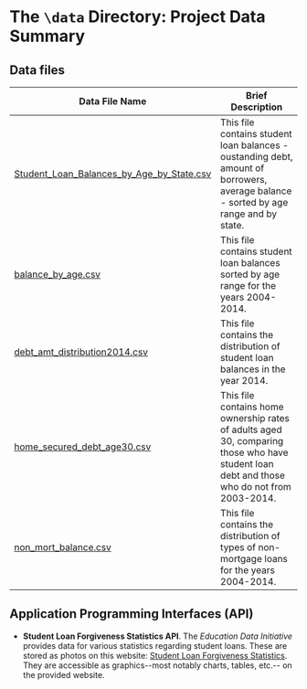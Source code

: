 # The `\data` Directory: Project Data Summary 

## Data files
|Data File Name | Brief Description|
|---------------| -----------------|
|[Student_Loan_Balances_by_Age_by_State.csv](./Student_Loan_Balances_by_Age_by_State.csv) | This file contains student loan balances - oustanding debt, amount of borrowers, average balance - sorted by age range and by state.
|[balance_by_age.csv](./balance_by_age.csv) | This file contains student loan balances sorted by age range for the years 2004-2014.
|[debt_amt_distribution2014.csv](./debt_amt_distribution2014.csv) | This file contains the distribution of student loan balances in the year 2014.
|[home_secured_debt_age30.csv](./home_secured_debt_age30.csv) | This file contains home ownership rates of adults aged 30, comparing those who have student loan debt and those who do not from 2003-2014.
|[non_mort_balance.csv](./non_mort_balance.csv) | This file contains the distribution of types of non-mortgage loans for the years 2004-2014.


## Application Programming Interfaces (API)

* **Student Loan Forgiveness Statistics API**. The _Education Data Initiative_ provides data for various statistics regarding student loans. These are stored as photos on this website: [Student Loan Forgiveness Statistics](https://educationdata.org/student-loan-forgiveness-statistics). They are accessible as graphics--most notably charts, tables, etc.-- on the provided website.
